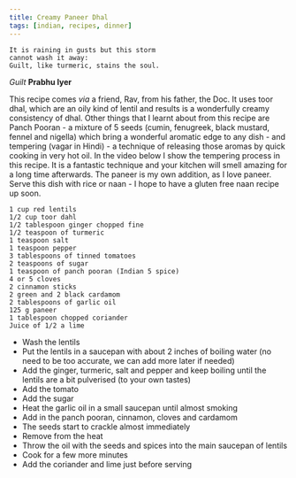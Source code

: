 ```yaml
---
title: Creamy Paneer Dhal
tags: [indian, recipes, dinner]
---
```


    It is raining in gusts but this storm
    cannot wash it away: 
    Guilt, like turmeric, stains the soul.
	
*Guilt* **Prabhu Iyer**


This recipe comes *via* a friend, Rav, from his father, the Doc. It uses toor dhal, which are an oily kind of lentil and results is a wonderfully creamy consistency of dhal. Other things that I learnt about from this recipe are Panch Pooran - a mixture of 5 seeds (cumin, fenugreek, black mustard, fennel and
nigella) which bring a wonderful aromatic edge to any dish - and tempering (vagar in Hindi) - a technique of releasing those aromas by quick cooking in very hot oil. In the video below I show the tempering process in this recipe. It is a fantastic technique and your kitchen will smell amazing for a long time afterwards. The paneer is my own addition, as I love paneer. Serve this dish with rice or naan - I hope to have a gluten free naan recipe up soon.

	1 cup red lentils
	1/2 cup toor dahl
	1/2 tablespoon ginger chopped fine
	1/2 teaspoon of turmeric 
	1 teaspoon salt
	1 teaspoon pepper
	3 tablespoons of tinned tomatoes
	2 teaspoons of sugar
	1 teaspoon of panch pooran (Indian 5 spice)
	4 or 5 cloves
	2 cinnamon sticks
	2 green and 2 black cardamom 
	2 tablespoons of garlic oil
	125 g paneer 
	1 tablespoon chopped coriander
	Juice of 1/2 a lime

* Wash the lentils
* Put the lentils in a saucepan with about 2 inches of boiling water (no need to be too accurate, we can add more later if needed)
* Add the ginger, turmeric, salt and pepper and keep boiling until the lentils are a bit pulverised (to your own tastes)
* Add the tomato
* Add the sugar
* Heat the garlic oil in a small saucepan until almost smoking
* Add in the panch pooran, cinnamon, cloves and cardamom
* The seeds start to crackle almost immediately
* Remove from the heat
* Throw the oil with the seeds and spices into the main saucepan of lentils
* Cook for a few more minutes
* Add the coriander and lime just before serving

